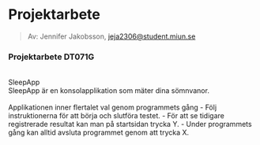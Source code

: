 # Projektarbete
> Av: Jennifer Jakobsson, jeja2306@student.miun.se

### Projektarbete DT071G
<br>
SleepApp
<br>
SleepApp är en konsolapplikation som mäter dina sömnvanor. 
<br>
<br>
Applikationen inner flertalet val genom programmets gång
- Följ instruktionerna för att börja och slutföra testet.
- För att se tidigare registrerade resultat kan man på startsidan trycka Y.
- Under programmets gång kan alltid avsluta programmet genom att trycka X.